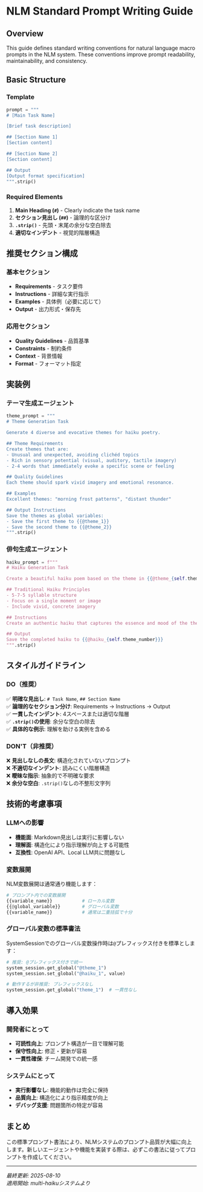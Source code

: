 # NLM Standard Prompt Writing Guide

## Overview

This guide defines standard writing conventions for natural language macro prompts in the NLM system. These conventions improve prompt readability, maintainability, and consistency.

## Basic Structure

### Template

```python
prompt = """
# [Main Task Name]

[Brief task description]

## [Section Name 1]
[Section content]

## [Section Name 2] 
[Section content]

## Output
[Output format specification]
""".strip()
```

### Required Elements

1. **Main Heading (`#`)** - Clearly indicate the task name
2. **セクション見出し (`##`)** - 論理的な区分け
3. **`.strip()`** - 先頭・末尾の余分な空白除去
4. **適切なインデント** - 視覚的階層構造

## 推奨セクション構成

### 基本セクション

- **Requirements** - タスク要件
- **Instructions** - 詳細な実行指示
- **Examples** - 具体例（必要に応じて）
- **Output** - 出力形式・保存先

### 応用セクション

- **Quality Guidelines** - 品質基準
- **Constraints** - 制約条件
- **Context** - 背景情報
- **Format** - フォーマット指定

## 実装例

### テーマ生成エージェント

```python
theme_prompt = """
# Theme Generation Task

Generate 4 diverse and evocative themes for haiku poetry.

## Theme Requirements
Create themes that are:
- Unusual and unexpected, avoiding clichéd topics
- Rich in sensory potential (visual, auditory, tactile imagery)
- 2-4 words that immediately evoke a specific scene or feeling

## Quality Guidelines
Each theme should spark vivid imagery and emotional resonance.

## Examples
Excellent themes: "morning frost patterns", "distant thunder"

## Output Instructions
Save the themes as global variables:
- Save the first theme to {{@theme_1}}
- Save the second theme to {{@theme_2}}
""".strip()
```

### 俳句生成エージェント

```python
haiku_prompt = f"""
# Haiku Generation Task

Create a beautiful haiku poem based on the theme in {{@theme_{self.theme_number}}}.

## Traditional Haiku Principles
- 5-7-5 syllable structure
- Focus on a single moment or image
- Include vivid, concrete imagery

## Instructions
Create an authentic haiku that captures the essence and mood of the theme.

## Output
Save the completed haiku to {{@haiku_{self.theme_number}}}
""".strip()
```

## スタイルガイドライン

### DO（推奨）

✅ **明確な見出し**: `# Task Name`, `## Section Name`  
✅ **論理的なセクション分け**: Requirements → Instructions → Output  
✅ **一貫したインデント**: 4スペースまたは適切な階層  
✅ **`.strip()`の使用**: 余分な空白の除去  
✅ **具体的な例示**: 理解を助ける実例を含める  

### DON'T（非推奨）

❌ **見出しなしの長文**: 構造化されていないプロンプト  
❌ **不適切なインデント**: 読みにくい階層構造  
❌ **曖昧な指示**: 抽象的で不明確な要求  
❌ **余分な空白**: `.strip()`なしの不整形文字列  

## 技術的考慮事項

### LLMへの影響

- **機能面**: Markdown見出しは実行に影響しない
- **理解面**: 構造化により指示理解が向上する可能性
- **互換性**: OpenAI API、Local LLM共に問題なし

### 変数展開

NLM変数展開は通常通り機能します：

```python
# プロンプト内での変数展開
{{variable_name}}           # ローカル変数
{{@global_variable}}        # グローバル変数
{{variable_name}}           # 通常は二重括弧で十分
```

### グローバル変数の標準書法

SystemSessionでのグローバル変数操作時は`@`プレフィックス付きを標準とします：

```python
# 推奨: @プレフィックス付きで統一
system_session.get_global("@theme_1")
system_session.set_global("@haiku_1", value)

# 動作するが非推奨: プレフィックスなし
system_session.get_global("theme_1")  # 一貫性なし
```

## 導入効果

### 開発者にとって

- **可読性向上**: プロンプト構造が一目で理解可能
- **保守性向上**: 修正・更新が容易
- **一貫性確保**: チーム開発での統一感

### システムにとって

- **実行影響なし**: 機能的動作は完全に保持
- **品質向上**: 構造化により指示精度が向上
- **デバッグ支援**: 問題箇所の特定が容易

## まとめ

この標準プロンプト書法により、NLMシステムのプロンプト品質が大幅に向上します。新しいエージェントや機能を実装する際は、必ずこの書法に従ってプロンプトを作成してください。

---

*最終更新: 2025-08-10*  
*適用開始: multi-haikuシステムより*